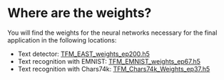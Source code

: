 # Where are the weights?

You will find the weights for the neural networks necessary for the final application in the following locations:

  - Text detector: [TFM_EAST_weights_ep200.h5](https://github.com/JoseMariaTS/VidOCR/blob/main/TextDetection/Model_Ckeckpoints/TFM_EAST_weights_ep200.h5)
  - Text recognition with EMNIST: [TFM_EMNIST_weights_ep67.h5](https://github.com/JoseMariaTS/VidOCR/blob/main/TextRecognition/EMNIST%20Version/EMNIST_Model_Ckeckpoints/TFM_EMNIST_weights_ep67.h5)
  - Text recognition with Chars74k: [TFM_Chars74k_Weights_ep37.h5](https://github.com/JoseMariaTS/VidOCR/blob/main/TextRecognition/Chars74k%20Version/Chars74k_Model_Ckeckpoints/TFM_Chars74k_Weights_ep37.h5)
